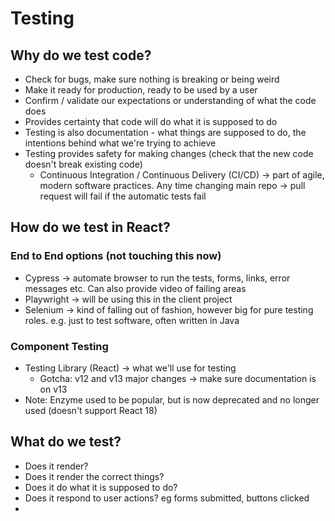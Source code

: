 # Testing

## Why do we test code?

-   Check for bugs, make sure nothing is breaking or being weird
-   Make it ready for production, ready to be used by a user
-   Confirm / validate our expectations or understanding of what the code does
-   Provides certainty that code will do what it is supposed to do
-   Testing is also documentation - what things are supposed to do, the intentions behind what we're trying to achieve
-   Testing provides safety for making changes (check that the new code doesn't break existing code)
    -   Continuous Integration / Continuous Delivery (CI/CD) -> part of agile, modern software practices. Any time changing main repo -> pull request will fail if the automatic tests fail

## How do we test in React?

### End to End options (not touching this now)

-   Cypress -> automate browser to run the tests, forms, links, error messages etc. Can also provide video of failing areas
-   Playwright -> will be using this in the client project
-   Selenium -> kind of falling out of fashion, however big for pure testing roles. e.g. just to test software, often written in Java

### Component Testing

-   Testing Library (React) -> what we'll use for testing
    -   Gotcha: v12 and v13 major changes -> make sure documentation is on v13
-   Note: Enzyme used to be popular, but is now deprecated and no longer used (doesn't support React 18)

## What do we test?

-   Does it render?
-   Does it render the correct things?
-   Does it do what it is supposed to do?
-   Does it respond to user actions? eg forms submitted, buttons clicked
-
